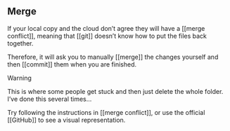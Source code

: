 ## Merge

If your local copy and the cloud don’t agree they will have a [[merge conflict]], meaning that [[git]] doesn’t know how to put the files back together.

Therefore, it will ask you to manually [[merge]] the changes yourself and then [[commit]] them when you are finished. 

> [!warning]
> This is where some people get stuck and then just delete the whole folder. I’ve done this several times…

Try following the instructions in [[merge conflict]], or use the official [[GitHub]] to see a visual representation.
